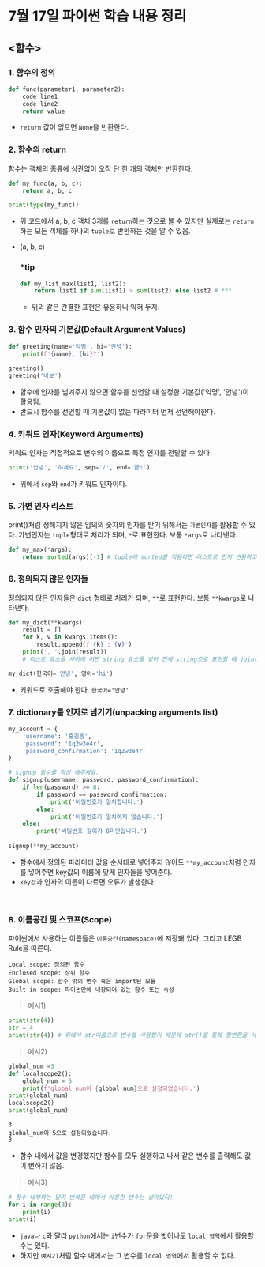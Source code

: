 # 7월 17일 파이썬 학습 내용 정리

## <함수>

### 1. 함수의 정의 

```python
def func(parameter1, parameter2):
    code line1
    code line2
    return value
```

- `return` 값이 없으면 `None`을 반환한다.



### 2. 함수의 return

함수는 객체의 종류에 상관없이 오직 단 한 개의 객체만 반환한다.

```python
def my_func(a, b, c):
    return a, b, c

print(type(my_func))
```

- 위 코드에서 a, b, c 객체 3개를 `return`하는 것으로 볼 수 있지만 실제로는 `return`하는 모든 객체를 하나의 `tuple`로 반환하는 것을 알 수 있음.

- (a, b, c) 

  ### *tip

  ```python
  def my_list_max(list1, list2):
      return list1 if sum(list1) > sum(list2) else list2 # ***
  ```

  - 위와 같은 간결한 표현은 유용하니 익혀 두자.



### 3. 함수 인자의 기본값(Default Argument Values)

```python
def greeting(name='익명', hi='안녕'):
    print(f'{name}, {hi}?')
    
greeting()
greeting('바보')
```

- 함수에 인자를 넘겨주지 않으면 함수를 선언할 때 설정한 기본값('익명', '안녕')이 활용됨.
- 반드시 함수를 선언할 때 기본값이 없는 파라미터 먼저 선언해야한다.



### 4. 키워드 인자(Keyword Arguments)

키워드 인자는 직접적으로 변수의 이름으로 특정 인자를 전달할 수 있다.

```python
print('안녕', '하세요', sep='/', end='끝!')
```

- 위에서 `sep`와 `end`가 키워드 인자이다.



### 5. 가변 인자 리스트

print()처럼 정해지지 않은 임의의 숫자의 인자를 받기 위해서는 `가변인자`를 활용할 수 있다. 가변인자는 `tuple`형태로 처리가 되며, `*`로 표현한다. 보통 `*args`로 나타낸다.

```python
def my_max(*args):
    return sorted(args)[-1] # tuple에 sorted를 적용하면 리스트로 먼저 변환하고 실행한다.
```



### 6. 정의되지 않은 인자들

정의되지 않은 인자들은 `dict` 형태로 처리가 되며, `**`로 표현한다. 보통 `**kwargs`로 나타낸다.

```python
def my_dict(**kwargs):
    result = []
    for k, v in kwargs.items():
        result.append(f'{k} : {v}')
    print(', '.join(result))		
	# 리스트 요소들 사이에 어떤 string 요소를 넣어 전체 string으로 표현할 때 joint을 사용한다.

my_dict(한국어='안녕', 영어='hi')
```

- 키워드로 호출해야 한다. `한국어='안녕'`



### 7. dictionary를 인자로 넘기기(unpacking arguments list)

```python
my_account = {
    'username': '홍길동',
    'password': '1q2w3e4r',
    'password_confirmation': '1q2w3e4r'
}

# signup 함수를 작성 해주세요.
def signup(username, password, password_confirmation):
    if len(password) >= 8:
        if password == password_confirmation:
            print('비밀번호가 일치합니다.')
        else:
            print('비밀번호가 일치하지 않습니다.')
    else:
        print('비밀번호 길이가 8미만입니다.')
        
signup(**my_account)
```

- 함수에서 정의된 파라미터 값을 순서대로 넣어주지 않아도 `**my_account`처럼 인자를 넣어주면 key값의 이름에 맞게 인자들을 넣어준다.
- `key값`과 인자의 이름이 다르면 오류가 발생한다.

​	

### 8. 이름공간 및 스코프(Scope)

파이썬에서 사용하는 이름들은 `이름공간(namespace)`에 저장돼 있다. 그리고 LEGB Rule을 따른다.

```
Local scope: 정의된 함수
Enclosed scope: 상위 함수
Global scope: 함수 밖의 변수 혹은 import된 모듈
Built-in scope: 파이썬안에 내장되어 있는 함수 또는 속성
```

> 예시1)

```python
print(str(4))
str = 4
print(str(4)) # 위에서 str이름으로 변수를 사용했기 때문에 str()를 통해 형변환을 사용할 수 없다.
```

> 예시2)

```python
global_num =3
def localscope2():
    global_num = 5
    print(f'global_num이 {global_num}으로 설정되었습니다.')
print(global_num)
localscope2()
print(global_num)
```

```
3
global_num이 5으로 설정되었습니다.
3
```

- 함수 내에서 값을 변경했지만 함수를 모두 실행하고 나서 같은 변수를 출력해도 값이 변하지 않음.

> 예시3)

```python
# 함수 내부와는 달리 반복문 내에서 사용한 변수는 살아있다!
for i in range(3):
    print(i)
print(i)
```

- `java`나 `c`와 달리 `python`에서는 `i`변수가 `for`문을 벗어나도 `local 영역`에서 활용할 수는 있다.
- 하지만 `예시2)`처럼 함수 내에서는 그 변수를 `local 영역`에서 활용할 수 없다.

